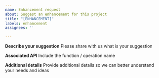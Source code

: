 ```yaml
---
name: Enhancement request
about: Suggest an enhancement for this project
title: "[ENHANCEMENT]"
labels: enhancement
assignees: ''

---
```


**Describe your suggestion**
Please share with us what is your suggestion


**Associated API**
Include the function / operation name


**Additional details**
Provide additional details so we can better understand your needs and ideas
